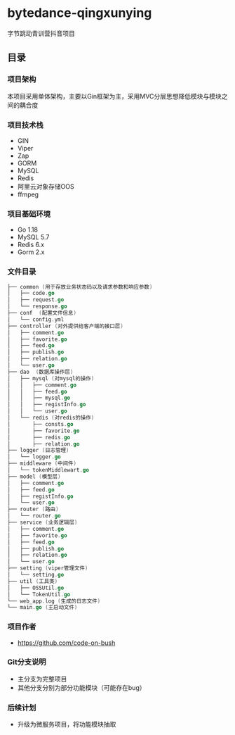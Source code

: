 # bytedance-qingxunying
字节跳动青训营抖音项目

## 目录

### 项目架构
本项目采用单体架构，主要以Gin框架为主，采用MVC分层思想降低模块与模块之间的耦合度

### 项目技术栈

- GIN
- Viper
- Zap
- GORM
- MySQL
- Redis
- 阿里云对象存储OOS
- ffmpeg

### 项目基础环境
- Go 1.18
- MySQL 5.7
- Redis 6.x
- Gorm 2.x

### 文件目录
```go
├── common (用于存放业务状态码以及请求参数和响应参数)
│   ├── code.go
│   ├── request.go
│   └── response.go
├── conf  (配置文件信息)
│   └── config.yml
├── controller (对外提供给客户端的接口层)
│   ├── comment.go
│   ├── favorite.go
│   ├── feed.go
│   ├── publish.go
│   ├── relation.go
│   └── user.go
├── dao  (数据库操作层)
│   ├── mysql (对mysql的操作)
│   │   ├── comment.go
│   │   ├── feed.go
│   │   ├── mysql.go
│   │   ├── registInfo.go
│   │   └── user.go
│   └── redis (对redis的操作)
│       ├── consts.go
│       ├── favorite.go
│       ├── redis.go
│       ├── relation.go
├── logger (日志管理)
│   └── logger.go
├── middleware (中间件)
│   └── tokenMiddlewart.go
├── model (模型层)
│   ├── comment.go
│   ├── feed.go
│   ├── registInfo.go
│   └── user.go
├── router (路由)
│   └── router.go
├── service (业务逻辑层)
│   ├── comment.go
│   ├── favorite.go
│   ├── feed.go
│   ├── publish.go
│   ├── relation.go
│   └── user.go
├── setting (viper管理文件)
│   └── setting.go
├── util (工具类)
│   ├── OSSUtil.go
│   └── TokenUtil.go
└── web_app.log (生成的日志文件)
└── main.go (主启动文件)
```

### 项目作者
- https://github.com/code-on-bush
### Git分支说明
- 主分支为完整项目
- 其他分支分别为部分功能模块（可能存在bug）

### 后续计划
- 升级为微服务项目，将功能模块抽取
